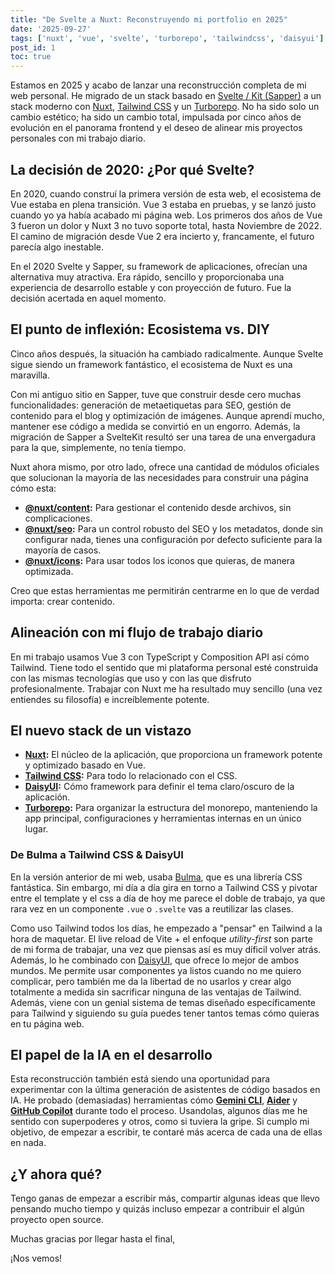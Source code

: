 ```yaml
---
title: "De Svelte a Nuxt: Reconstruyendo mi portfolio en 2025"
date: '2025-09-27'
tags: ['nuxt', 'vue', 'svelte', 'turborepo', 'tailwindcss', 'daisyui']
post_id: 1
toc: true
---
```


Estamos en 2025 y acabo de lanzar una reconstrucción completa de mi web personal. He migrado de un stack basado en [Svelte / Kit (Sapper)](https://svelte.dev/) a un stack moderno con [Nuxt](https://nuxt.com/), [Tailwind CSS](https://tailwindcss.com/) y un [Turborepo](https://turbo.build/repo). No ha sido solo un cambio estético; ha sido un cambio total, impulsada por cinco años de evolución en el panorama frontend y el deseo de alinear mis proyectos personales con mi trabajo diario.

## La decisión de 2020: ¿Por qué Svelte?

En 2020, cuando construí la primera versión de esta web, el ecosistema de Vue estaba en plena transición. Vue 3 estaba en pruebas, y se lanzó justo cuando yo ya había acabado mi página web. Los primeros dos años de Vue 3 fueron un dolor y Nuxt 3 no tuvo soporte total, hasta Noviembre de 2022. El camino de migración desde Vue 2 era incierto y, francamente, el futuro parecía algo inestable.

En el 2020 Svelte y Sapper, su framework de aplicaciones, ofrecían una alternativa muy atractiva. Era rápido, sencillo y proporcionaba una experiencia de desarrollo estable y con proyección de futuro. Fue la decisión acertada en aquel momento.

## El punto de inflexión: Ecosistema vs. DIY

Cinco años después, la situación ha cambiado radicalmente. Aunque Svelte sigue siendo un framework fantástico, el ecosistema de Nuxt es una maravilla.

Con mi antiguo sitio en Sapper, tuve que construir desde cero muchas funcionalidades: generación de metaetiquetas para SEO, gestión de contenido para el blog y optimización de imágenes. Aunque aprendí mucho, mantener ese código a medida se convirtió en un engorro. Además, la migración de Sapper a SvelteKit resultó ser una tarea de una envergadura para la que, simplemente, no tenía tiempo.

Nuxt ahora mismo, por otro lado, ofrece una cantidad de módulos oficiales que solucionan la mayoría de las necesidades para construir una página cómo esta:

- **[@nuxt/content](https://content.nuxt.com/):** Para gestionar el contenido desde archivos, sin complicaciones.
- **[@nuxt/seo](https://nuxt.com/modules/seo):** Para un control robusto del SEO y los metadatos, donde sin configurar nada, tienes una configuración por defecto suficiente para la mayoría de casos.
- **[@nuxt/icons](https://nuxt.com/modules/icon):** Para usar todos los iconos que quieras, de manera optimizada.

Creo que estas herramientas me permitirán centrarme en lo que de verdad importa: crear contenido.

## Alineación con mi flujo de trabajo diario

En mi trabajo usamos Vue 3 con TypeScript y Composition API así cómo Tailwind. Tiene todo el sentido que mi plataforma personal esté construida con las mismas tecnologías que uso y con las que disfruto profesionalmente. Trabajar con Nuxt me ha resultado muy sencillo (una vez entiendes su filosofía) e increíblemente potente.

## El nuevo stack de un vistazo

- **[Nuxt](https://nuxt.com/):** El núcleo de la aplicación, que proporciona un framework potente y optimizado basado en Vue.
- **[Tailwind CSS](https://tailwindcss.com/):** Para todo lo relacionado con el CSS.
- **[DaisyUI](https://daisyui.com/):** Cómo framework para definir el tema claro/oscuro de la aplicación.
- **[Turborepo](https://turbo.build/repo):** Para organizar la estructura del monorepo, manteniendo la app principal, configuraciones y herramientas internas en un único lugar.

### De Bulma a Tailwind CSS & DaisyUI

En la versión anterior de mi web, usaba [Bulma](https://bulma.io/), que es una librería CSS fantástica. Sin embargo, mi día a día gira en torno a Tailwind CSS y pivotar entre el template y el css a día de hoy me parece el doble de trabajo, ya que rara vez en un componente `.vue` o `.svelte` vas a reutilizar las clases.

Como uso Tailwind todos los días, he empezado a "pensar" en Tailwind a la hora de maquetar. El live reload de Vite + el enfoque _utility-first_ son parte de mi forma de trabajar, una vez que piensas así es muy díficil volver atrás. Además, lo he combinado con [DaisyUI](https://daisyui.com/), que ofrece lo mejor de ambos mundos. Me permite usar componentes ya listos cuando no me quiero complicar, pero también me da la libertad de no usarlos y crear algo totalmente a medida sin sacrificar ninguna de las ventajas de Tailwind. Además, viene con un genial sistema de temas diseñado específicamente para Tailwind y siguiendo su guía puedes tener tantos temas cómo quieras en tu página web.

## El papel de la IA en el desarrollo

Esta reconstrucción también está siendo una oportunidad para experimentar con la última generación de asistentes de código basados en IA. He probado (demasiadas) herramientas cómo [**Gemini CLI**](https://github.com/google-gemini/gemini-cli), [**Aider**](https://github.com/paul-gauthier/aider) y [**GitHub Copilot**](https://github.com/features/copilot) durante todo el proceso. Usandolas, algunos días me he sentido con superpoderes y otros, como si tuviera la gripe. Si cumplo mi objetivo, de empezar a escribir, te contaré más acerca de cada una de ellas en nada.

## ¿Y ahora qué?

Tengo ganas de empezar a escribir más, compartir algunas ideas que llevo pensando mucho tiempo y quizás incluso empezar a contribuir el algún proyecto open source.

Muchas gracias por llegar hasta el final,

¡Nos vemos!
